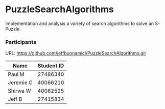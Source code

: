 # PuzzleSearchAlgorithms

Implementation and analysis a variety of search algorithms to solve an S-Puzzle.

<h3>Participants</h3>

URL: https://github.com/jeffbuonamici/PuzzleSearchAlgorithms.git

| Name  | Student ID |
| ------------- | ------------- |
| Paul M | 27486340 |
| Jeremie C  | 40066210  |
| Shirwa W  | 40062525  |
| Jeff B  | 27415834  |
